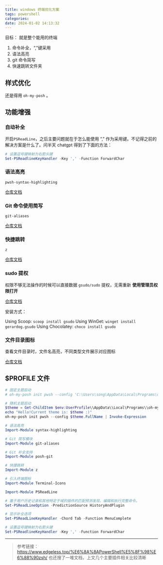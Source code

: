 ```yaml
---
title: windows 终端优化方案
tags: powershell
categories:
date: 2024-01-02 14:13:32
---
```


目标： 就是整个能用的终端

1. 命令补全，“,”键采用
2. 语法高亮
3. git 命令简写
4. 快速跳转文件夹

## 样式优化

还是得用 `oh-my-posh` 。

## 功能增强

### 自动补全

开启`PSReadLine`，之后主要问题就在于怎么能使用 “,” 作为采用键。不记得之前的解决方案是什么了。问半天 chatgpt 得到了下面的方法：

```powershell
# 设置逗号键映射为右箭头键
Set-PSReadlineKeyHandler -Key ',' -Function ForwardChar
```

### 语法高亮

`pwsh-syntax-highlighting`

[仓库文档](https://github.com/digitalguy99/pwsh-syntax-highlighting)

### Git 命令使用简写

`git-aliases`

[仓库文档](https://github.com/gluons/powershell-git-aliases/tree/master)

### 快捷跳转

`z`

[仓库文档](https://github.com/badmotorfinger/z)

### sudo 提权

权限不够无法操作的时候可以直接数据 `gsudo/sudo` 提权，无需重新 __使用管理员权限打开__

[仓库文档](https://github.com/gerardog/gsudo)

安装方式：

Using Scoop: `scoop install gsudo`
Using WinGet: `winget install gerardog.gsudo`
Using Chocolatey: `choco install gsudo`

### 文件目录图标

查看文件目录时，文件名高亮，不同类型文件展示对应图标

[仓库文档](https://github.com/devblackops/Terminal-Icons)

## $PROFILE 文件

```powershell
# 固定主题启动
# oh-my-posh init pwsh --config 'C:\Users\song\AppData\Local\Programs\oh-my-posh\themes\wholespace.omp.json' | Invoke-Expression

# 随机主题启动
$theme = Get-ChildItem $env:UserProfile\\AppData\\Local\Programs\\oh-my-posh\\themes\\ | Get-Random
echo "Hello!Current theme is: $theme :)"
oh-my-posh init pwsh --config $theme.FullName | Invoke-Expression

# 语法高亮
Import-Module syntax-highlighting

# Git 简写模块
Import-Module git-aliases 

# Git 补全支持
Import-Module posh-git

# 快捷跳转
Import-Module z

# 引入终端图标
Import-Module Terminal-Icons

Import-Module PSReadLine

# 基于用户历史记录和其他特定于域的插件的匹配预测发现、编辑和执行完整命令。
Set-PSReadLineOption -PredictionSource HistoryAndPlugin

# 显示补全选项
Set-PSReadLineKeyHandler -Chord Tab -Function MenuComplete

# 设置逗号键映射为右箭头键
Set-PSReadlineKeyHandler -Key ',' -Function ForwardChar
```

---

> 参考链接：https://www.edgeless.top/%E6%8A%8APowerShell%E5%8F%98%E6%88%90zsh/
> 也还搜了一堆文档，上文几个主要插件相关比较清晰
